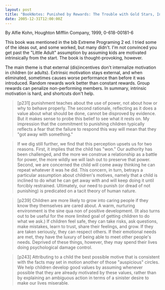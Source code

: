 ```yaml
---
layout: post
title: "BookNotes: Punished by Rewards: The Trouble with Gold Stars, Incentive Plans, A's, Praise, and Other Bribes"
date: 2005-12-31T12:00:00Z
---
```

By Alfie Kohn, Houghton Mifflin Company, 1999, 0-618-00181-6

This book was mentioned in the bib Extreme Programing 2 ed.  I tried
some of the ideas out, and some worked, but many didn't.  I'm not
convinced you get past the "Little Adult" assumption by assuming kids
are motivated intrinsically from the start. The book is
thought-provoking, however.

The main theme is that external (dis)incentives don't internalize
motivation in children (or adults).  Extrinsic motivation stays
external, and when eliminated, sometimes causes worse performance than
before it was introduced.  Random rewards work better than constant
rewards.  Group rewards can penalize non-performing members.  In
summary, intrinsic motivation is hard, and shortcuts don't help.


> [p231] punishment teaches about the use of power, not about how or why to
> behave properly. The second rationale, reflecting as it does a value
> about what should be done, cannot be disproved by evidence. But it
> makes sense to probe this belief to see what it rests on. My
> impression that the commitment to punishing children typically
> reflects a fear that the failure to respond this way will mean that
> they "got away with something." 



> If we dig still further, we find that this perception upsets us for
> two reasons. First, it implies that the child has "won." Our authority
> has been challenged, and the more we construe a relationship as a
> battle for power, the more wildly we will lash out to preserve that
> power. Second, we are concerned the child will come away thinking he
> can repeat whatever it was he did. This concern, in turn, betrays a
> particular assumption about children's motives, namely that a child
> is inclined to do what he can get away with and will keep doing it
> until forcibly restrained. Ultimately, our need to punish (or dread of
> not punishing) is predicated on a tacit theory of human nature.



> [p239] Children are more likely to grow into caring people if they
> know they themselves are cared about. A warm, nurturing environment
> is the sine qua non of positive development. (It also turns out to
> be useful for the more limited goal of getting children to do what we
> ask.) If children feel safe, they can take risks, ask questions, make
> mistakes, learn to trust, share their feelings, and grow.  If they
> are taken seriously, they can respect others.   If their emotional needs
> are met, they have the luxury of being able to meet other people's
> needs. Deprived of these things, however, they may spend their lives
> doing psychological damage control.



> [p243] Attributing to a child the best possible motive that is
> consistent with the facts may set in motion another of those "auspicious"
> circles. We help children develop good values by assuming whenever
> possible that they are already motivated by these values, rather than
> by explaining an ambiguous action in terms of a sinister desire to
> make our lives miserable.
> 



